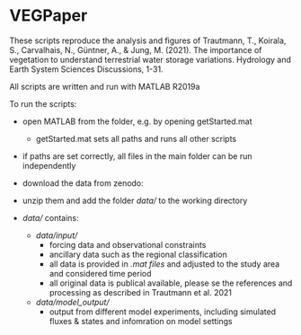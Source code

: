 # VEGPaper
These scripts reproduce the analysis and figures of Trautmann, T., Koirala, S., Carvalhais, N., Güntner, A., &amp; Jung, M. (2021). The importance of vegetation to understand terrestrial water storage variations. Hydrology and Earth System Sciences Discussions, 1-31.

All scripts are written and run with MATLAB R2019a

To run the scripts:
- open MATLAB from the folder, e.g. by opening getStarted.mat
  * getStarted.mat sets all paths and runs all other scripts
- if paths are set correctly, all files in the main folder can be run independently

- download the data from zenodo:  
- unzip them and add the folder *data/* to the working directory
- *data/* contains:
  * *data/input/* 	
    * forcing data and observational constraints 
    * ancillary data such as the regional classification
    * all data is provided in *.mat files* and adjusted to the study area and considered time period
    * all original data is publical available, please se the references and processing as described in Trautmann et al. 2021
  * *data/model_output/*	
    * output from different model experiments, including simulated fluxes & states and infomration on model settings
